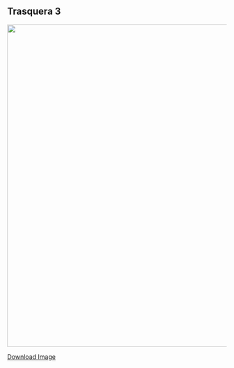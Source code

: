 ## Trasquera 3

<img src="../assets/images/hires_trasquera3.jpg" height="740px" width="1200px" />

[Download Image](https://sigrid-paintings.s3.amazonaws.com/wetransfer_zigrid-photos-tiff-part-1-2_2024-05-31_1621/Ergo_7368.tif)



